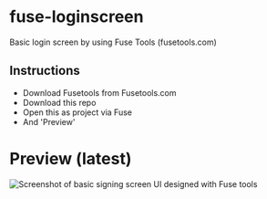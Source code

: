 # fuse-loginscreen
Basic login screen by using Fuse Tools (fusetools.com)

## Instructions
- Download Fusetools from Fusetools.com
- Download this repo
- Open this as project via Fuse
- And 'Preview'

# Preview (latest)

![Screenshot of basic signing screen UI designed with Fuse tools](https://github.com/pntrivedy/fuse-loginscreen/blob/master/Preview/preview.PNG)